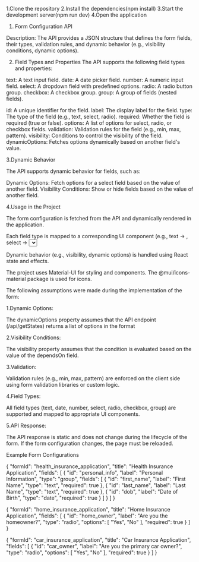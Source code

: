 <!-- Setup Instructions -->

1.Clone the repository
2.Install the dependencies(npm install)
3.Start the development server(npm run dev)
4.Open the application

<!-- API Usage Details -->

1. Form Configuration API

Description: The API provides a JSON structure that defines the form fields, their types, validation rules, and dynamic behavior (e.g., visibility conditions, dynamic options).

2. Field Types and Properties
   The API supports the following field types and properties:

<!-- Supported Field Types: -->

text: A text input field.
date: A date picker field.
number: A numeric input field.
select: A dropdown field with predefined options.
radio: A radio button group.
checkbox: A checkbox group.
group: A group of fields (nested fields).

<!-- Common Field Properties: -->

id: A unique identifier for the field.
label: The display label for the field.
type: The type of the field (e.g., text, select, radio).
required: Whether the field is required (true or false).
options: A list of options for select, radio, or checkbox fields.
validation: Validation rules for the field (e.g., min, max, pattern).
visibility: Conditions to control the visibility of the field.
dynamicOptions: Fetches options dynamically based on another field's value.

3.Dynamic Behavior

The API supports dynamic behavior for fields, such as:

Dynamic Options: Fetch options for a select field based on the value of another field.
Visibility Conditions: Show or hide fields based on the value of another field.

4.Usage in the Project

The form configuration is fetched from the API and dynamically rendered in the application.

Each field type is mapped to a corresponding UI component (e.g., text → <TextField />, select → <Select />).

Dynamic behavior (e.g., visibility, dynamic options) is handled using React state and effects.

<!-- Dependencies: -->

The project uses Material-UI for styling and components.
The @mui/icons-material package is used for icons.

<!-- Assumptions -->

The following assumptions were made during the implementation of the form:

1.Dynamic Options:

The dynamicOptions property assumes that the API endpoint (/api/getStates) returns a list of options in the format

2.Visibility Conditions:

The visibility property assumes that the condition is evaluated based on the value of the dependsOn field.

3.Validation:

Validation rules (e.g., min, max, pattern) are enforced on the client side using form validation libraries or custom logic.

4.Field Types:

All field types (text, date, number, select, radio, checkbox, group) are supported and mapped to appropriate UI components.

5.API Response:

The API response is static and does not change during the lifecycle of the form. If the form configuration changes, the page must be reloaded.

Example Form Configurations

<!-- Health Insurance Application -->

{
"formId": "health_insurance_application",
"title": "Health Insurance Application",
"fields": [
{
"id": "personal_info",
"label": "Personal Information",
"type": "group",
"fields": [
{
"id": "first_name",
"label": "First Name",
"type": "text",
"required": true
},
{
"id": "last_name",
"label": "Last Name",
"type": "text",
"required": true
},
{
"id": "dob",
"label": "Date of Birth",
"type": "date",
"required": true
}
]
}
]
}

<!-- Home Insurance Application -->

{
"formId": "home_insurance_application",
"title": "Home Insurance Application",
"fields": [
{
"id": "home_owner",
"label": "Are you the homeowner?",
"type": "radio",
"options": [
"Yes",
"No"
],
"required": true
}
]
}

<!-- Car Insurance Application -->

{
"formId": "car_insurance_application",
"title": "Car Insurance Application",
"fields": [
{
"id": "car_owner",
"label": "Are you the primary car owner?",
"type": "radio",
"options": [
"Yes",
"No"
],
"required": true
}
]
}
